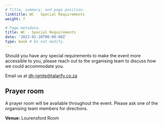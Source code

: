 ```yaml
---
# Title, summary, and page position.
linktitle: WC - Special Requirements
weight: 7

# Page metadata.
title: WC - Special Requirements
date: '2023-01-28T00:00:00Z'
type: book # Do not modify.
---
```


Should you have any special requirements to make the event more accessible to you, please reach out to the organising team to discuss how we could accommodate you. 

Email us at [dh-ignite@talarify.co.za](mailto:dh-ignite@talarify.co.za)


## Prayer room

A prayer room will be available throughout the event. Please ask one of the organising team members for directions.

**Venue:** Lourensford Room
